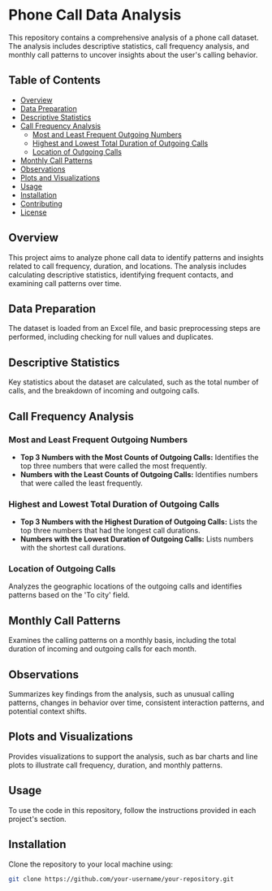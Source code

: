 # Phone Call Data Analysis

This repository contains a comprehensive analysis of a phone call dataset. The analysis includes descriptive statistics, call frequency analysis, and monthly call patterns to uncover insights about the user's calling behavior.

## Table of Contents

- [Overview](#overview)
- [Data Preparation](#data-preparation)
- [Descriptive Statistics](#descriptive-statistics)
- [Call Frequency Analysis](#call-frequency-analysis)
  - [Most and Least Frequent Outgoing Numbers](#most-and-least-frequent-outgoing-numbers)
  - [Highest and Lowest Total Duration of Outgoing Calls](#highest-and-lowest-total-duration-of-outgoing-calls)
  - [Location of Outgoing Calls](#location-of-outgoing-calls)
- [Monthly Call Patterns](#monthly-call-patterns)
- [Observations](#observations)
- [Plots and Visualizations](#plots-and-visualizations)
- [Usage](#usage)
- [Installation](#installation)
- [Contributing](#contributing)
- [License](#license)

## Overview

This project aims to analyze phone call data to identify patterns and insights related to call frequency, duration, and locations. The analysis includes calculating descriptive statistics, identifying frequent contacts, and examining call patterns over time.

## Data Preparation

The dataset is loaded from an Excel file, and basic preprocessing steps are performed, including checking for null values and duplicates.

## Descriptive Statistics

Key statistics about the dataset are calculated, such as the total number of calls, and the breakdown of incoming and outgoing calls.

## Call Frequency Analysis

### Most and Least Frequent Outgoing Numbers

- **Top 3 Numbers with the Most Counts of Outgoing Calls:** Identifies the top three numbers that were called the most frequently.
- **Numbers with the Least Counts of Outgoing Calls:** Identifies numbers that were called the least frequently.

### Highest and Lowest Total Duration of Outgoing Calls

- **Top 3 Numbers with the Highest Duration of Outgoing Calls:** Lists the top three numbers that had the longest call durations.
- **Numbers with the Lowest Duration of Outgoing Calls:** Lists numbers with the shortest call durations.

### Location of Outgoing Calls

Analyzes the geographic locations of the outgoing calls and identifies patterns based on the 'To city' field.

## Monthly Call Patterns

Examines the calling patterns on a monthly basis, including the total duration of incoming and outgoing calls for each month.

## Observations

Summarizes key findings from the analysis, such as unusual calling patterns, changes in behavior over time, consistent interaction patterns, and potential context shifts.

## Plots and Visualizations

Provides visualizations to support the analysis, such as bar charts and line plots to illustrate call frequency, duration, and monthly patterns.

## Usage

To use the code in this repository, follow the instructions provided in each project's section.

## Installation

Clone the repository to your local machine using:

```bash
git clone https://github.com/your-username/your-repository.git
